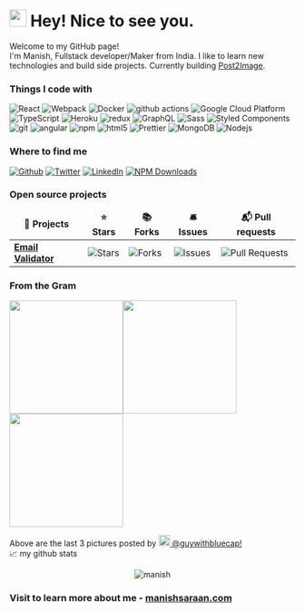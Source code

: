 <h1><img src="https://emojis.slackmojis.com/emojis/images/1531849430/4246/blob-sunglasses.gif?1531849430" width="30"/> Hey! Nice to see you.</h1>


<p>Welcome to my GitHub page! </br> I'm Manish, Fullstack developer/Maker from India. I like to learn new technologies and build side projects. Currently building <a href="https://post2image.xyz">Post2Image</a></b>. </p>
<h3>Things I code with</h3>
<p>
  <img alt="React" src="https://img.shields.io/badge/-React-45b8d8?style=flat-square&logo=react&logoColor=white" />
  <img alt="Webpack" src="https://img.shields.io/badge/-Webpack-8DD6F9?style=flat-square&logo=webpack&logoColor=white" /> 
  <img alt="Docker" src="https://img.shields.io/badge/-Docker-46a2f1?style=flat-square&logo=docker&logoColor=white" />
  <img alt="github actions" src="https://img.shields.io/badge/-Github_Actions-2088FF?style=flat-square&logo=github-actions&logoColor=white" />
  <img alt="Google Cloud Platform" src="https://img.shields.io/badge/-Google_Cloud_Platform-1a73e8?style=flat-square&logo=google-cloud&logoColor=white" />
  <img alt="TypeScript" src="https://img.shields.io/badge/-TypeScript-007ACC?style=flat-square&logo=typescript&logoColor=white" />
  <img alt="Heroku" src="https://img.shields.io/badge/-Heroku-430098?style=flat-square&logo=heroku&logoColor=white" />
  <img alt="redux" src="https://img.shields.io/badge/-Redux-764ABC?style=flat-square&logo=redux&logoColor=white" />
  <img alt="GraphQL" src="https://img.shields.io/badge/-GraphQL-E10098?style=flat-square&logo=graphql&logoColor=white" />
  <img alt="Sass" src="https://img.shields.io/badge/-Sass-CC6699?style=flat-square&logo=sass&logoColor=white" />
  <img alt="Styled Components" src="https://img.shields.io/badge/-Styled_Components-db7092?style=flat-square&logo=styled-components&logoColor=white" />
  <img alt="git" src="https://img.shields.io/badge/-Git-F05032?style=flat-square&logo=git&logoColor=white" />
  <img alt="angular" src="https://img.shields.io/badge/-Angular-DD0031?style=flat-square&logo=angular&logoColor=white" />
  <img alt="npm" src="https://img.shields.io/badge/-NPM-CB3837?style=flat-square&logo=npm&logoColor=white" />
  <img alt="html5" src="https://img.shields.io/badge/-HTML5-E34F26?style=flat-square&logo=html5&logoColor=white" />
  <img alt="Prettier" src="https://img.shields.io/badge/-Prettier-F7B93E?style=flat-square&logo=prettier&logoColor=white" />
  <img alt="MongoDB" src="https://img.shields.io/badge/-MongoDB-13aa52?style=flat-square&logo=mongodb&logoColor=white" />
  <img alt="Nodejs" src="https://img.shields.io/badge/-Nodejs-43853d?style=flat-square&logo=Node.js&logoColor=white" />
</p>
<h3>Where to find me</h3>
<p><a href="https://github.com/manishsaraan" target="_blank"><img alt="Github" src="https://img.shields.io/badge/GitHub-%2312100E.svg?&style=for-the-badge&logo=Github&logoColor=white" /></a> <a href="https://twitter.com/manish_saraan" target="_blank"><img alt="Twitter" src="https://img.shields.io/badge/twitter-%231DA1F2.svg?&style=for-the-badge&logo=twitter&logoColor=white" /></a> <a href="https://www.linkedin.com/in/manishsaraan" target="_blank"><img alt="LinkedIn" src="https://img.shields.io/badge/linkedin-%230077B5.svg?&style=for-the-badge&logo=linkedin&logoColor=white" /></a> <a href="https://shields.io/badge/NPM-413123123%20downloads-orange?logo=npm&style=for-the-badge" target="_blank"><img alt="NPM Downloads" src="https://shields.io/badge/NPM-413123123%20downloads-orange?logo=npm&style=for-the-badge" /></a>
</p>

<h3>Open source projects</h3>
<table>
  <thead align="center">
    <tr border: none;>
      <td><b>🎁 Projects</b></td>
      <td><b>⭐ Stars</b></td>
      <td><b>📚 Forks</b></td>
      <td><b>🛎 Issues</b></td>
      <td><b>📬 Pull requests</b></td>
    </tr>
  </thead>
  <tbody>
    <tr>
      <td><a href="https://github.com/manishsaraan/email-validator"><b>Email Validator</b></a></td>
      <td><img alt="Stars" src="https://img.shields.io/github/stars/manishsaraan/email-validator?style=flat-square&labelColor=343b41"/></td>
      <td><img alt="Forks" src="https://img.shields.io/github/forks/manishsaraan/email-validator?style=flat-square&labelColor=343b41"/></td>
      <td><img alt="Issues" src="https://img.shields.io/github/issues/manishsaraan/email-validator?style=flat-square&labelColor=343b41"/></td>
      <td><img alt="Pull Requests" src="https://img.shields.io/github/issues-pr/manishsaraan/email-validator?style=flat-square&labelColor=343b41"/></td>
    </tr>
  </tbody>
</table>

<h3>From the Gram</h3>
<p><img width="200" src="https://res.cloudinary.com/stickflame/image/upload/v1653054918/2-AE5-DEE7-9-EAE-4-D03-B035-889-A4-C1-A0-E39_m0665v.jpg" /><img width="200" src="https://res.cloudinary.com/stickflame/image/upload/v1653054918/2-AE5-DEE7-9-EAE-4-D03-B035-889-A4-C1-A0-E39_m0665v.jpg" /><img width="200" src="https://res.cloudinary.com/stickflame/image/upload/v1653054918/2-AE5-DEE7-9-EAE-4-D03-B035-889-A4-C1-A0-E39_m0665v.jpg" /> </p>
<p>Above are the last 3 pictures posted by <a href="https://www.instagram.com/guywithbluecap/" target="_blank"><img src="https://upload.wikimedia.org/wikipedia/commons/thumb/e/e7/Instagram_logo_2016.svg/1024px-Instagram_logo_2016.svg.png" width="20"/> @guywithbluecap!</a><br/>
📈 my github stats

<p align="center"> <img src="https://github-readme-stats.vercel.app/api?username=manishsaraan&show_icons=true&theme=gotham" alt="manish" />

<br/>


### Visit to learn more about me - [manishsaraan.com](https://manishsaraan.com)
	
	
